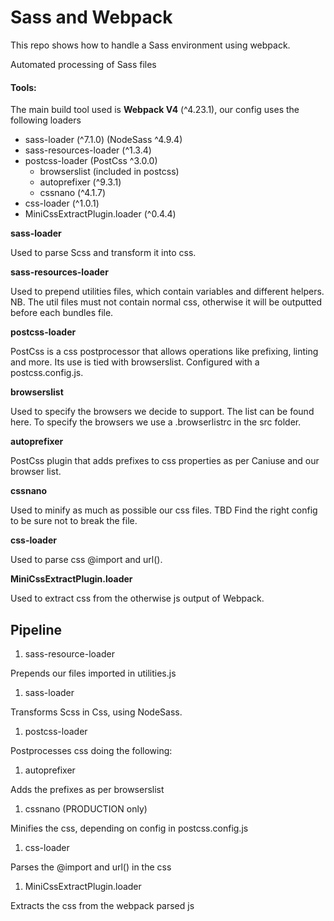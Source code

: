 # Sass and Webpack

This repo shows how to handle a Sass environment using webpack.

Automated processing of Sass files

#### Tools:

The main build tool used is **Webpack V4** (^4.23.1), our config uses the following loaders
* sass-loader (^7.1.0) (NodeSass ^4.9.4)
* sass-resources-loader (^1.3.4)
* postcss-loader (PostCss ^3.0.0)
  * browserslist (included in postcss)
  * autoprefixer (^9.3.1)
  * cssnano (^4.1.7)
* css-loader (^1.0.1)
* MiniCssExtractPlugin.loader (^0.4.4)

**sass-loader**

Used to parse Scss and transform it into css.

**sass-resources-loader**

Used to prepend utilities files, which contain variables and different helpers.
NB. The util files must not contain normal css, otherwise it will be outputted before each bundles file.

**postcss-loader**

PostCss is a css postprocessor that allows operations like prefixing, linting and more. Its use is tied with browserslist.
Configured with a postcss.config.js.

**browserslist**

Used to specify the browsers we decide to support. The list can be found here.
To specify the browsers we use a .browserlistrc in the src folder.

**autoprefixer**

PostCss plugin that adds prefixes to css properties as per Caniuse and our browser list.

**cssnano**

Used to minify as much as possible our css files.
TBD Find the right config to be sure not to break the file.

**css-loader**

Used to parse css @import and url().

 **MiniCssExtractPlugin.loader**

Used to extract css from the otherwise js output of Webpack.

## Pipeline
1. sass-resource-loader

Prepends our files imported in utilities.js

1. sass-loader

Transforms Scss in Css, using NodeSass.

1. postcss-loader

Postprocesses css doing the following:

  1. autoprefixer

Adds the prefixes as per browserslist

  1. cssnano (PRODUCTION only)

Minifies the css, depending on config in postcss.config.js

1. css-loader

Parses the @import and url() in the css

1. MiniCssExtractPlugin.loader

Extracts the css from the webpack parsed js